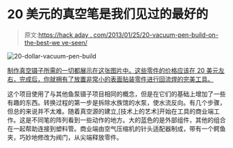 # 20 美元的真空笔是我们见过的最好的

> 原文:[https://hack aday . com/2013/01/25/20-vacuum-pen-build-on-the-best-we ve-seen/](https://hackaday.com/2013/01/25/20-vacuum-pen-build-on-of-the-best-weve-seen/)

![20-dollar-vacuum-pen-build](../Images/15e4d05ab1360db7ce4f9b87f614a01d.png)

[制作真空镊子所需的一切都展示在这张图片中。这些零件的价格应该在 20 美元左右，完成后，你就拥有了放置非常小的表面贴装零件进行回流焊的完美工具。](http://www.instructables.com/id/Electric-Vacuum-Pen-From-Aquarium-Air-Pump)

这个项目使用了与其他鱼泵镊子项目相同的概念，但是在它们的基础上增加了一些有趣的东西。转换过程的第一步是拆除水族馆的水泵，使水流反向。有几个步骤，但总的来说并不太难。随着真空源的建立,[技术上的艺术]开始在工具的商业端工作。这是不同笔的阵列看到一些动作的地方。大的蓝色的是外部组件，其他的组合在一起帮助连接到塑料管。商业端由空气压缩机的针头适配器制成，带有一个鳄鱼夹，巧妙地修改为阀门，从尖端释放零件。